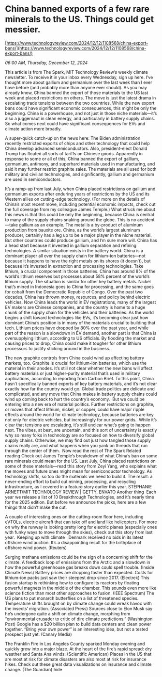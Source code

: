 # China banned exports of a few rare minerals to the US. Things could get messier.

[https://www.technologyreview.com/2024/12/12/1108568/china-export-bans/](https://www.technologyreview.com/2024/12/12/1108568/china-export-bans/)

*06:00 AM, Thursday, December 12, 2024*

This article is from The Spark, MIT Technology Review’s weekly climate newsletter. To receive it in your inbox every Wednesday, sign up here. I’ve thought more about gallium and germanium over the last week than I ever have before (and probably more than anyone ever should).  As you may already know, China banned the export of those materials to the US last week and placed restrictions on others. The move is just the latest drama in escalating trade tensions between the two countries. While the new export bans could have significant economic consequences, this might be only the beginning. China is a powerhouse, and not just in those niche materials—it’s also a juggernaut in clean energy, and particularly in battery supply chains. So what comes next could have significant consequences for EVs and climate action more broadly.

A super-quick catch-up on the news here: The Biden administration recently restricted exports of chips and other technology that could help China develop advanced semiconductors. Also, president-elect Donald Trump has floated all sorts of tariffs on Chinese goods. Apparently in response to some or all of this, China banned the export of gallium, germanium, antimony, and superhard materials used in manufacturing, and said it may further restrict graphite sales. The materials are all used for both military and civilian technologies, and significantly, gallium and germanium are used in semiconductors.

It’s a ramp-up from last July, when China placed restrictions on gallium and germanium exports after enduring years of restrictions by the US and its Western allies on cutting-edge technology. (For more on the details of China’s most recent move, including potential economic impacts, check out the full coverage from my colleague James Temple.) What struck me about this news is that this could be only the beginning, because China is central to many of the supply chains snaking around the globe. This is no accident—take gallium as an example. The metal is a by-product of aluminum production from bauxite ore. China, as the world’s largest aluminum producer, certainly has a leg up to be a major player in the niche material. But other countries could produce gallium, and I’m sure more will. China has a head start because it invested in gallium separation and refining technologies. A similar situation exists in the battery world. China is a dominant player all over the supply chain for lithium-ion batteries—not because it happens to have the right metals on its shores (it doesn’t), but because it’s invested in extraction and processing technologies.  Take lithium, a crucial component in those batteries. China has around 8% of the world’s lithium reserves but processes about 58% percent of the world’s lithium supply. The situation is similar for other key battery metals. Nickel that’s mined in Indonesia goes to China for processing, and the same goes for cobalt from the Democratic Republic of Congo. Over the past two decades, China has thrown money, resources, and policy behind electric vehicles. Now China leads the world in EV registrations, many of the largest EV makers are Chinese companies, and the country is home to a huge chunk of the supply chain for the vehicles and their batteries. As the world begins a shift toward technologies like EVs, it’s becoming clear just how dominant China’s position is in many of the materials crucial to building that tech. Lithium prices have dropped by 80% over the past year, and while part of the reason is a slowdown in EV demand, another part is that China is oversupplying lithium, according to US officials. By flooding the market and causing prices to drop, China could make it tougher for other lithium processors to justify sticking around in the business.

The new graphite controls from China could wind up affecting battery markets, too. Graphite is crucial for lithium-ion batteries, which use the material in their anodes. It’s still not clear whether the new bans will affect battery materials or just higher-purity material that’s used in military applications, according to reporting from Carbon Brief. To this point, China hasn’t specifically banned exports of key battery materials, and it’s not clear exactly how far the country would go. Global trade politics are delicate and complicated, and any move that China makes in battery supply chains could wind up coming back to hurt the country’s economy.  But we could be entering into a new era of material politics. Further restrictions on graphite, or moves that affect lithium, nickel, or copper, could have major ripple effects around the world for climate technology, because batteries are key not only for electric vehicles, but increasingly for our power grids.  While it’s clear that tensions are escalating, it’s still unclear what’s going to happen next. The vibes, at best, are uncertain, and this sort of uncertainty is exactly why so many folks in technology are so focused on how to diversify global supply chains. Otherwise, we may find out just how tangled those supply chains really are, and what happens when you yank on threads that run through the center of them.    Now read the rest of The Spark Related reading Check out James Temple’s breakdown of what China’s ban on some rare minerals could mean for the US. Last July, China placed restrictions on some of these materials—read this story from Zeyi Yang, who explains what the moves and future ones might mean for semiconductor technology. As technology shifts, so too do the materials we need to build it. The result: a never-ending effort to build out mining, processing, and recycling infrastructure, as I covered in a feature story earlier this year.  STEPHANIE ARNETT/MIT TECHNOLOGY REVIEW | GETTY, ENVATO   Another thing  Each year we release a list of 10 Breakthrough Technologies, and it’s nearly time for the 2025 edition. But before we announce the picks, here are a few things that didn’t make the cut.

A couple of interesting ones on the cutting-room floor here, including eVTOLs, electric aircraft that can take off and land like helicopters. For more on why the runway is looking pretty long for electric planes (especially ones with funky ways to move through the skies), check out this story from last year.  Keeping up with climate   Denmark received no bids in its latest offshore wind auction. It’s a disappointing result for the birthplace of offshore wind power. (Reuters)

Surging methane emissions could be the sign of a concerning shift for the climate. A feedback loop of emissions from the Arctic and a slowdown in how the powerful greenhouse gas breaks down could spell trouble. (Inside Climate News) Battery prices are dropping faster than expected. Costs for  lithium-ion packs just saw their steepest drop since 2017. (Electrek) This fusion startup is rethinking how to configure its reactors by floating powerful magnets in the middle of the chamber. This sounds even more like science fiction than most other approaches to fusion. (IEEE Spectrum) The US plans to put monarch butterflies on a list of threatened species. Temperature shifts brought on by climate change could wreak havoc with the insects’ migration. (Associated Press) Sources close to Elon Musk say he’s undergone quite a shift on climate change, morphing from “environmental crusader to critic of dire climate predictions.” (Washington Post) Google has a $20 billion plan to build data centers and clean power together. “Bring your own power” is an interesting idea, but not a tested prospect just yet. (Canary Media)

The Franklin Fire in Los Angeles County sparked Monday evening and quickly grew into a major blaze. At the heart of the fire’s rapid spread: dry weather and Santa Ana winds. (Scientific American) Places in the US that are most at risk for climate disasters are also most at risk for insurance hikes. Check out these great data visualizations on insurance and climate change. (The Guardian)  hide

